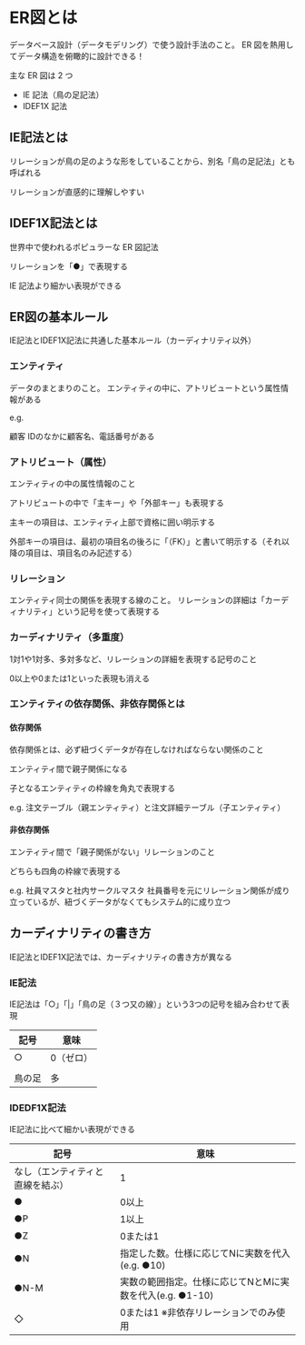 # ER図とは

データベース設計（データモデリング）で使う設計手法のこと。
ER 図を熱用してデータ構造を俯瞰的に設計できる！

主な ER 図は 2 つ

- IE 記法（鳥の足記法）
- IDEF1X 記法

## IE記法とは

リレーションが鳥の足のような形をしていることから、別名「鳥の足記法」とも呼ばれる

リレーションが直感的に理解しやすい

## IDEF1X記法とは

世界中で使われるポピュラーな ER 図記法

リレーションを「●」で表現する

IE 記法より細かい表現ができる

## ER図の基本ルール

IE記法とIDEF1X記法に共通した基本ルール（カーディナリティ以外）

### エンティティ

データのまとまりのこと。
エンティティの中に、アトリビュートという属性情報がある

e.g.

顧客 IDのなかに顧客名、電話番号がある

### アトリビュート（属性）

エンティティの中の属性情報のこと

アトリビュートの中で「主キー」や「外部キー」も表現する

主キーの項目は、エンティティ上部で資格に囲い明示する

外部キーの項目は、最初の項目名の後ろに「（FK）」と書いて明示する（それ以降の項目は、項目名のみ記述する）

### リレーション

エンティティ同士の関係を表現する線のこと。
リレーションの詳細は「カーディナリティ」という記号を使って表現する

### カーディナリティ（多重度）

1対1や1対多、多対多など、リレーションの詳細を表現する記号のこと

0以上や0または1といった表現も消える

### エンティティの依存関係、非依存関係とは

#### 依存関係

依存関係とは、必ず紐づくデータが存在しなければならない関係のこと

エンティティ間で親子関係になる

子となるエンティティの枠線を角丸で表現する

e.g. 注文テーブル（親エンティティ）と注文詳細テーブル（子エンティティ）

#### 非依存関係

エンティティ間で「親子関係がない」リレーションのこと

どちらも四角の枠線で表現する

e.g. 社員マスタと社内サークルマスタ
社員番号を元にリレーション関係が成り立っているが、紐づくデータがなくてもシステム的に成り立つ

## カーディナリティの書き方

IE記法とIDEF1X記法では、カーディナリティの書き方が異なる

### IE記法

IE記法は「○」「|」「鳥の足（３つ又の線）」という3つの記号を組み合わせて表現

| 記号 | 意味 |
| --- | --- |
| ○ | 0（ゼロ） |
| | | 1 |
| 鳥の足 | 多 |

### IDEDF1X記法

IE記法に比べて細かい表現ができる

| 記号 | 意味 |
| --- | --- |
| なし（エンティティと直線を結ぶ） | 1 |
| ● | 0以上 |
| ●P | 1以上 |
| ●Z | 0または1 |
| ●N | 指定した数。仕様に応じてNに実数を代入(e.g. ●10) |
| ●N-M | 実数の範囲指定。仕様に応じてNとMに実数を代入(e.g. ●1-10) |
| ◇ | 0または1 ※非依存リレーションでのみ使用 |
